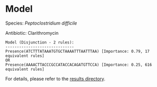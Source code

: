 
# Model

Species: *Peptoclostridium difficile*

Antibiotic: Clarithromycin

```
Model (Disjunction - 2 rules):
------------------------------
Presence(ATCTTTATAAATGTGCTAAAATTTAATTTAA) [Importance: 0.79, 17 equivalent rules]
OR
Presence(AAAACTTACCCGCCATACCACAGATGTTCCA) [Importance: 0.25, 616 equivalent rules]

```

For details, please refer to the [results directory](../../../../../results/scm_b/peptoclostridium%20difficile/clarithromycin/repeat_8/).

